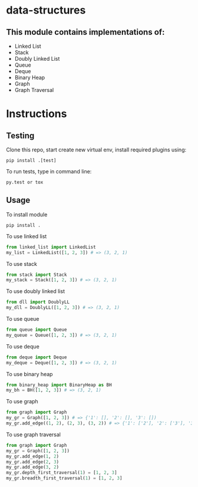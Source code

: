 # data-structures
## This module contains implementations of:
* Linked List
* Stack
* Doubly Linked List
* Queue
* Deque
* Binary Heap
* Graph
* Graph Traversal

# Instructions
## Testing
Clone this repo, start create new virtual env, install required plugins using:
```
pip install .[test]
```

To run tests, type in command line:
```
py.test or tox
```

## Usage
To install module
```
pip install .
```

To use linked list
```python
from linked_list import LinkedList
my_list = LinkedList([1, 2, 3]) # => (3, 2, 1)
```

To use stack
```python
from stack import Stack
my_stack = Stack([1, 2, 3]) # => (3, 2, 1)
```

To use doubly linked list
```python
from dll import DoublyLL
my_dll = DoublyLL([1, 2, 3]) # => (3, 2, 1)
```

To use queue
```python
from queue import Queue
my_queue = Queue([1, 2, 3]) # => (3, 2, 1)
```

To use deque
```python
from deque import Deque
my_deque = Deque([1, 2, 3]) # => (3, 2, 1)
```

To use binary heap
```python
from binary_heap import BinaryHeap as BH
my_bh = BH([1, 2, 3]) # => (3, 2, 1)
```

To use graph
```python
from graph import Graph
my_gr = Graph([1, 2, 3]) # => {'1': [], '2': [], '3': [])
my_gr.add_edge((1, 2), (2, 3), (3, 2)) # => {'1': ['2'], '2': ['3'], '3': ['2'])
```

To use graph traversal
```python
from graph import Graph
my_gr = Graph([1, 2, 3])
my_gr.add_edge(1, 2)
my_gr.add_edge(2, 3)
my_gr.add_edge(3, 2)
my_gr.depth_first_traversal(1) = [1, 2, 3]
my_gr.breadth_first_traversal(1) = [1, 2, 3]
```